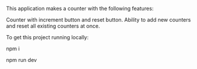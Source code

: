 This application makes a counter with the following features:

Counter with increment button and reset button. Ability to add new counters and reset all existing counters at once.

To get this project running locally:

npm i

npm run dev
